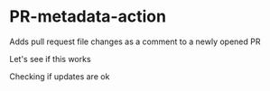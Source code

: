 # PR-metadata-action
Adds pull request file changes as a comment to a newly opened PR

Let's see if this works

Checking if updates are ok
